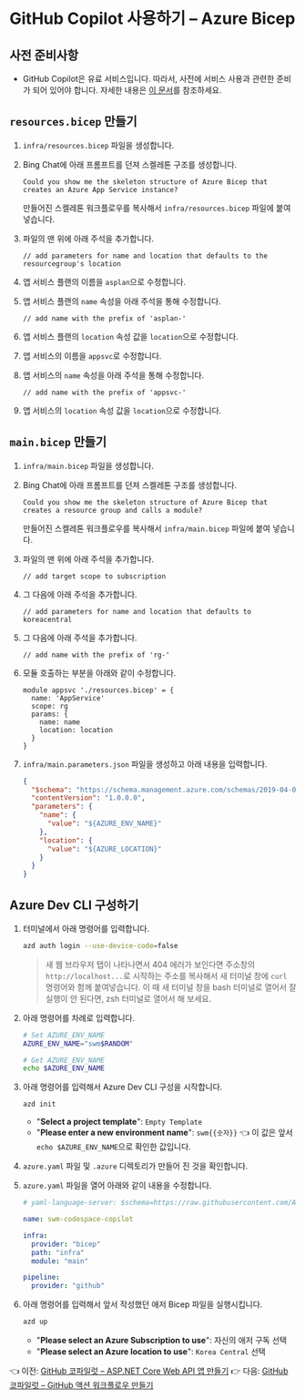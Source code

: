 # GitHub Copilot 사용하기 &ndash; Azure Bicep

## 사전 준비사항

- GitHub Copilot은 유료 서비스입니다. 따라서, 사전에 서비스 사용과 관련한 준비가 되어 있어야 합니다. 자세한 내용은 [이 문서](https://docs.github.com/ko/copilot/quickstart)를 참조하세요.


## `resources.bicep` 만들기

1. `infra/resources.bicep` 파일을 생성합니다.
1. Bing Chat에 아래 프롬프트를 던져 스켈레톤 구조를 생성합니다.

    ```text
    Could you show me the skeleton structure of Azure Bicep that creates an Azure App Service instance?
    ```

   만들어진 스켈레톤 워크플로우를 복사해서 `infra/resources.bicep` 파일에 붙여 넣습니다.

1. 파일의 맨 위에 아래 주석을 추가합니다.

    ```bicep
    // add parameters for name and location that defaults to the resourcegroup's location
    ```

1. 앱 서비스 플랜의 이름을 `asplan`으로 수정합니다.
1. 앱 서비스 플랜의 `name` 속성을 아래 주석을 통해 수정합니다.

    ```bicep
    // add name with the prefix of 'asplan-'
    ```

1. 앱 서비스 플랜의 `location` 속성 값을 `location`으로 수정합니다.

1. 앱 서비스의 이름을 `appsvc`로 수정합니다.
1. 앱 서비스의 `name` 속성을 아래 주석을 통해 수정합니다.

    ```bicep
    // add name with the prefix of 'appsvc-'
    ```

1. 앱 서비스의 `location` 속성 값을 `location`으로 수정합니다.


## `main.bicep` 만들기

1. `infra/main.bicep` 파일을 생성합니다.
1. Bing Chat에 아래 프롬프트를 던져 스켈레톤 구조를 생성합니다.

    ```text
    Could you show me the skeleton structure of Azure Bicep that creates a resource group and calls a module?
    ```

   만들어진 스켈레톤 워크플로우를 복사해서 `infra/main.bicep` 파일에 붙여 넣습니다.

1. 파일의 맨 위에 아래 주석을 추가합니다.

    ```bicep
    // add target scope to subscription
    ```

1. 그 다음에 아래 주석을 추가합니다.

    ```bicep
    // add parameters for name and location that defaults to koreacentral
    ```

1. 그 다음에 아래 주석을 추가합니다.

    ```bicep
    // add name with the prefix of 'rg-'
    ```

1. 모듈 호출하는 부분을 아래와 같이 수정합니다.

    ```bicep
    module appsvc './resources.bicep' = {
      name: 'AppService'
      scope: rg
      params: {
        name: name
        location: location
      }
    }
    ```

1. `infra/main.parameters.json` 파일을 생성하고 아래 내용을 입력합니다.

    ```json
    {
      "$schema": "https://schema.management.azure.com/schemas/2019-04-01/deploymentParameters.json#",
      "contentVersion": "1.0.0.0",
      "parameters": {
        "name": {
          "value": "${AZURE_ENV_NAME}"
        },
        "location": {
          "value": "${AZURE_LOCATION}"
        }
      }
    }
    ```


## Azure Dev CLI 구성하기

1. 터미널에서 아래 명령어를 입력합니다.

    ```bash
    azd auth login --use-device-code=false
    ```

   > 새 웹 브라우저 탭이 나타나면서 404 에러가 보인다면 주소창의 `http://localhost...`로 시작하는 주소를 복사해서 새 터미널 창에 `curl` 명령어와 함께 붙여넣습니다.
   > 이 때 새 터미널 창을 bash 터미널로 열어서 잘 실행이 안 된다면, zsh 터미널로 열어서 해 보세요.

1. 아래 명령어를 차례로 입력합니다.

    ```bash
    # Set AZURE_ENV_NAME
    AZURE_ENV_NAME="swm$RANDOM"

    # Get AZURE_ENV_NAME
    echo $AZURE_ENV_NAME
    ```

1. 아래 명령어를 입력해서 Azure Dev CLI 구성을 시작합니다.

    ```bash
    azd init
    ```

   * "**Select a project template**": `Empty Template`
   * "**Please enter a new environment name**": `swm{{숫자}}` 👈 이 값은 앞서 `echo $AZURE_ENV_NAME`으로 확인한 값입니다.

1. `azure.yaml` 파일 및 `.azure` 디렉토리가 만들어 진 것을 확인합니다.
1. `azure.yaml` 파일을 열어 아래와 같이 내용을 수정합니다.

    ```yml
    # yaml-language-server: $schema=https://raw.githubusercontent.com/Azure/azure-dev/main/schemas/v1.0/azure.yaml.json

    name: swm-codespace-copilot

    infra:
      provider: "bicep"
      path: "infra"
      module: "main"

    pipeline:
      provider: "github"
    ```

1. 아래 명령어를 입력해서 앞서 작성했던 애저 Bicep 파일을 실행시킵니다.

    ```bash
    azd up
    ```

   * "**Please select an Azure Subscription to use**": 자신의 애저 구독 선택
   * "**Please select an Azure location to use**": `Korea Central` 선택

👈 이전: [GitHub 코파일럿 &ndash; ASP.NET Core Web API 앱 만들기](./copilot-dotnet.md)
👉 다음: [GitHub 코파일럿 &ndash; GitHub 액션 워크플로우 만들기](./copilot-gha.md)

